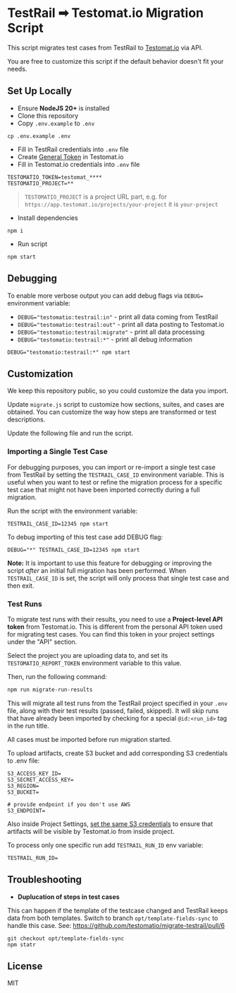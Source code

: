 # TestRail ➡ Testomat.io Migration Script

This script migrates test cases from TestRail to [Testomat.io](https://testomat.io) via API.

You are free to customize this script if the default behavior doesn't fit your needs.

## Set Up Locally

* Ensure **NodeJS 20+** is installed
* Clone this repository
* Copy `.env.example` to `.env`

```
cp .env.example .env
```

* Fill in TestRail credentials into `.env` file
* Create [General Token](https://app.testomat.io/account/access_tokens) in Testomat.io
* Fill in Testomat.io credentials into `.env` file

```
TESTOMATIO_TOKEN=testomat_****
TESTOMATIO_PROJECT=**
```

> `TESTOMATIO_PROJECT` is a project URL part, e.g. for `https://app.testomat.io/projects/your-project` it is `your-project`

* Install dependencies

```
npm i
```

* Run script

```
npm start
```

## Debugging

To enable more verbose output you can add debug flags via `DEBUG=` environment variable:

* `DEBUG="testomatio:testrail:in"` - print all data coming from TestRail
* `DEBUG="testomatio:testrail:out"` - print all data posting to Testomat.io
* `DEBUG="testomatio:testrail:migrate"` - print all data processing
* `DEBUG="testomatio:testrail:*"` - print all debug information

```
DEBUG="testomatio:testrail:*" npm start
```

## Customization

We keep this repository public, so you could customize the data you import.

Update `migrate.js` script to customize how sections, suites, and cases are obtained. You can customize the way how steps are transformed or test descriptions.

Update the following file and run the script.

### Importing a Single Test Case

For debugging purposes, you can import or re-import a single test case from TestRail by setting the `TESTRAIL_CASE_ID` environment variable. This is useful when you want to test or refine the migration process for a specific test case that might not have been imported correctly during a full migration.

Run the script with the environment variable:
```
TESTRAIL_CASE_ID=12345 npm start
```

To debug importing of this test case add DEBUG flag:

```
DEBUG="*" TESTRAIL_CASE_ID=12345 npm start
```

**Note:** It is important to use this feature for debugging or improving the script *after* an initial full migration has been performed. When `TESTRAIL_CASE_ID` is set, the script will only process that single test case and then exit.

### Test Runs

To migrate test runs with their results, you need to use a **Project-level API token** from Testomat.io. This is different from the personal API token used for migrating test cases. You can find this token in your project settings under the "API" section.

Select the project you are uploading data to, and set its `TESTOMATIO_REPORT_TOKEN` environment variable to this value.

Then, run the following command:

```bash
npm run migrate-run-results
```

This will migrate all test runs from the TestRail project specified in your `.env` file, along with their test results (passed, failed, skipped). It will skip runs that have already been imported by checking for a special `@id:<run_id>` tag in the run title.

All cases must be imported before run migration started.

To upload artifacts, create S3 bucket and add corresponding S3 credentials to .env file:

```
S3_ACCESS_KEY_ID=
S3_SECRET_ACCESS_KEY=
S3_REGION=
S3_BUCKET=

# provide endpoint if you don't use AWS
S3_ENDPOINT=
```

Also inside Project Settings, [set the same S3 credentials](https://docs.testomat.io/project/runs/reporter/artifacts/#set-up-s3-bucket) to ensure that artifacts will be visible by Testomat.io from inside project. 

To process only one specific run add `TESTRAIL_RUN_ID` env variable:

```
TESTRAIL_RUN_ID=
```

## Troubleshooting

* **Duplucation of steps in test cases**

This can happen if the template of the testcase changed and TestRail keeps data from both templates. Switch to branch `opt/template-fields-sync` to handle this case. See: https://github.com/testomatio/migrate-testrail/pull/6 

```
git checkout opt/template-fields-sync
npm statr
```


## License

MIT

